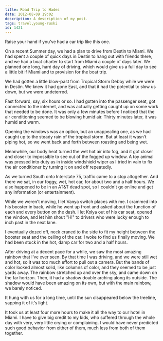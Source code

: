 ```yaml
---
title: Road Trip to Hades
date: 2012-08-09 19:02
description: A description of my post.
tags: travel,young-ruski
id: 1421
---
```

Raise your hand if you've had a car trip like this one.

On a recent Summer day, we had a plan to drive from Destin to Miami.  We had spent a couple of quick days in Destin to hang out with friends there, and we had a boat charter to start from Miami a couple of days later.  We planned one long, hard day of driving, which would give us a full day to see a little bit if Miami and to provision for the boat trip. 

We had gotten a little blow-past from Tropical Storm Debby while we were in Destin.  We knew it had gone East, and that it had the potential to slow us down, but we were undeterred.

Fast forward, say, six hours or so.  I had gotten into the passenger seat, got connected to the internet, and was actually getting caught up on some work that needed to be done.  It was only a few minutes before I noticed that the air conditioning seemed to be blowing humid air.  Thirty minutes later, it was humid and warm.

Opening the windows was an option, but an unappealing one, as we had caught up to the steady rain of the tropical storm.  But at least it wasn't piping hot, so we went back and forth between roasting and being wet.

Meanwhile, our body heat turned the wet hot air into fog, and it got closer and closer to impossible to see out of the fogged up window.  A toy animal was pressed into duty as in inside windshield wiper as I tried in vain to fix the air conditioner by turning it on and off repeatedly.

As we turned South onto Interstate 75, traffic came to a stop altogether.  And there we sat, in our foggy, wet, hot car, for about two and a half hours.  We also happened to be in an AT&T dead spot, so I couldn't go online and get any information (or entertainment).

While we weren't moving, I let Vanya switch places with me.  I crammed into his booster in back, while he went up front and asked about the function of each and every button on the dash.  I let Kolya out of his car seat, opened the window, and let him shout "HI" to drivers who were lucky enough to inch past in the next lane.

I eventually dozed off, neck craned to the side to fit my height between the booster seat and the ceiling of the car.  I woke to find us finally moving.  We had been stuck in the hot, damp car for two and a half hours.

After driving at a decent pace for a while, we saw the most amazing rainbow that I've ever seen.  By that time I was driving, and we were still wet and hot, so it was too much effort to pull out a camera.  But the bands of color looked almost solid, like columns of color, and they seemed to be just yards away.  The rainbow stretched up and over the sky, and came down on the far horizon.  Then, it had a shadow double arching along its outside.  The shadow would have been amazing on its own, but with the main rainbow, we barely noticed.  

It hung with us for a long time, until the sun disappeared below the treeline, sapping it of it's light.

It took us at least four more hours to make it all the way to our hotel in Miami.  I have to give big credit to my kids, who suffered through the whole day with very, very little crying or complaining.  I would have never predicted such good behavior from either of them, much less from both of them together.